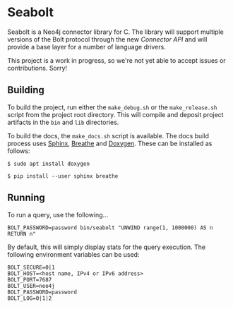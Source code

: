 # Seabolt

Seabolt is a Neo4j connector library for C.
The library will support multiple versions of the Bolt protocol through the new _Connector API_ and will provide a base layer for a number of language drivers.

This project is a work in progress, so we're not yet able to accept issues or contributions. Sorry!


## Building

To build the project, run either the `make_debug.sh` or the `make_release.sh` script from the project root directory.
This will compile and deposit project artifacts in the `bin` and `lib` directories.

To build the docs, the `make_docs.sh` script is available.
The docs build process uses [Sphinx](http://www.sphinx-doc.org/), [Breathe](https://breathe.readthedocs.io/) and [Doxygen](http://www.doxygen.org/).
These can be installed as follows:

```
$ sudo apt install doxygen
```

```
$ pip install --user sphinx breathe
```


## Running

To run a query, use the following...
```
BOLT_PASSWORD=password bin/seabolt "UNWIND range(1, 1000000) AS n RETURN n"
```

By default, this will simply display stats for the query execution.
The following environment variables can be used:
```
BOLT_SECURE=0|1
BOLT_HOST=<host name, IPv4 or IPv6 address>
BOLT_PORT=7687
BOLT_USER=neo4j
BOLT_PASSWORD=password
BOLT_LOG=0|1|2
```
